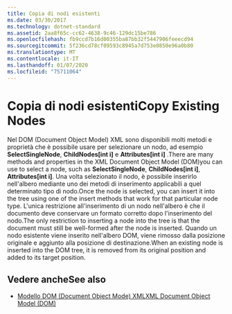 ```yaml
---
title: Copia di nodi esistenti
ms.date: 03/30/2017
ms.technology: dotnet-standard
ms.assetid: 2aa8f65c-cc62-4638-9c46-129dc15be786
ms.openlocfilehash: fb9ccd7b16d00355ba87bb32f5447906feeecd94
ms.sourcegitcommit: 5f236cd78cf09593c8945a7d753e0850e96a0b80
ms.translationtype: MT
ms.contentlocale: it-IT
ms.lasthandoff: 01/07/2020
ms.locfileid: "75711064"
---
```

# <a name="copy-existing-nodes"></a><span data-ttu-id="c36b6-102">Copia di nodi esistenti</span><span class="sxs-lookup"><span data-stu-id="c36b6-102">Copy Existing Nodes</span></span>
<span data-ttu-id="c36b6-103">Nel DOM (Document Object Model) XML sono disponibili molti metodi e proprietà che è possibile usare per selezionare un nodo, ad esempio **SelectSingleNode**, **ChildNodes[int i]** e **Attributes[int i]** .</span><span class="sxs-lookup"><span data-stu-id="c36b6-103">There are many methods and properties in the XML Document Object Model (DOM)you can use to select a node, such as **SelectSingleNode**, **ChildNodes[int i]**, **Attributes[int i]**.</span></span> <span data-ttu-id="c36b6-104">Una volta selezionato il nodo, è possibile inserirlo nell'albero mediante uno dei metodi di inserimento applicabili a quel determinato tipo di nodo.</span><span class="sxs-lookup"><span data-stu-id="c36b6-104">Once the node is selected, you can insert it into the tree using one of the insert methods that work for that particular node type.</span></span> <span data-ttu-id="c36b6-105">L'unica restrizione all'inserimento di un nodo nell'albero è che il documento deve conservare un formato corretto dopo l'inserimento del nodo.</span><span class="sxs-lookup"><span data-stu-id="c36b6-105">The only restriction to inserting a node into the tree is that the document must still be well-formed after the node is inserted.</span></span> <span data-ttu-id="c36b6-106">Quando un nodo esistente viene inserito nell'albero DOM, viene rimosso dalla posizione originale e aggiunto alla posizione di destinazione.</span><span class="sxs-lookup"><span data-stu-id="c36b6-106">When an existing node is inserted into the DOM tree, it is removed from its original position and added to its target position.</span></span>  
  
## <a name="see-also"></a><span data-ttu-id="c36b6-107">Vedere anche</span><span class="sxs-lookup"><span data-stu-id="c36b6-107">See also</span></span>

- [<span data-ttu-id="c36b6-108">Modello DOM (Document Object Mode) XML</span><span class="sxs-lookup"><span data-stu-id="c36b6-108">XML Document Object Model (DOM)</span></span>](../../../../docs/standard/data/xml/xml-document-object-model-dom.md)
